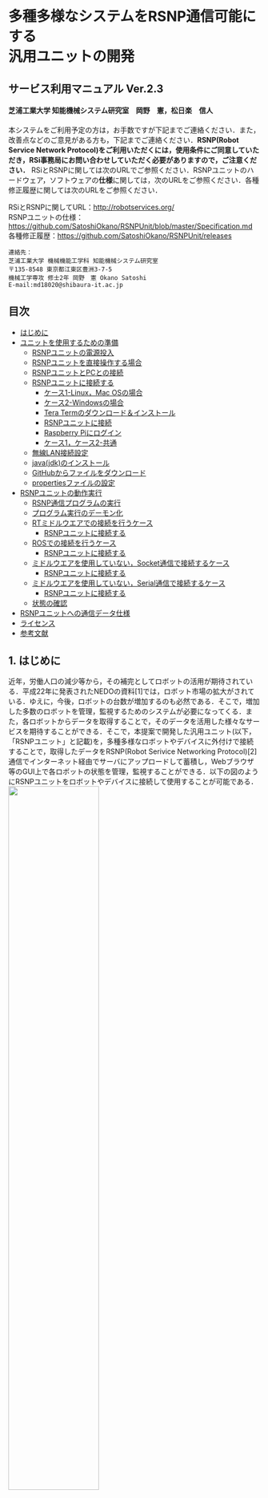 
<h1> 多種多様なシステムをRSNP通信可能にする<br>汎用ユニットの開発</h1>  

<h2> サービス利用マニュアル Ver.2.3</h2>

<h4> 芝浦工業大学 知能機械システム研究室　岡野　憲，松日楽　信人</h4>

本システムをご利用予定の方は，お手数ですが下記までご連絡ください．また，改善点などのご意見がある方も，下記までご連絡ください．**RSNP(Robot Service Network Protocol)をご利用いただくには，使用条件にご同意していただき，RSi事務局にお問い合わせしていただく必要がありますので，ご注意ください．** RSiとRSNPに関しては次のURLでご参照ください．RSNPユニットのハードウェア，ソフトウェアの**仕様**に関しては，次のURLをご参照ください．各種修正履歴に関しては次のURLをご参照ください．  

RSiとRSNPに関してURL：http://robotservices.org/  
RSNPユニットの仕様：https://github.com/SatoshiOkano/RSNPUnit/blob/master/Specification.md  
各種修正履歴：https://github.com/SatoshiOkano/RSNPUnit/releases

~~~text  
連絡先：  
芝浦工業大学 機械機能工学科 知能機械システム研究室  
〒135-8548 東京都江東区豊洲3-7-5  
機械工学専攻 修士2年 岡野　憲 Okano Satoshi  
E-mail:md18020@shibaura-it.ac.jp  
~~~  

<div style="page-break-before:always"></div>

<h2>目次</h2>

<!-- TOC -->

- [はじめに](#はじめに)
- [ユニットを使用するための準備](#ユニットを使用するための準備)
    - [RSNPユニットの電源投入](#rsnpユニットの電源投入)
    - [RSNPユニットを直接操作する場合](#rsnpユニットを直接操作する場合)
    - [RSNPユニットとPCとの接続](#rsnpユニットとpcとの接続)
    - [RSNPユニットに接続する](#rsnpユニットに接続する)
        - [ケース1-Linux，Mac OSの場合](#ケース1-linuxmac-osの場合)
        - [ケース2-Windowsの場合](#ケース2-windowsの場合)
        - [Tera Termのダウンロード＆インストール](#tera-termのダウンロード＆インストール)
        - [RSNPユニットに接続](#rsnpユニットに接続)
        - [Raspberry Piにログイン](#raspberry-piにログイン)
        - [ケース1，ケース2-共通](#ケース1ケース2-共通)
    - [無線LAN接続設定](#無線lan接続設定)
    - [java(jdk)のインストール](#javajdkのインストール)
    - [GitHubからファイルをダウンロード](#githubからファイルをダウンロード)
    - [propertiesファイルの設定](#propertiesファイルの設定)
- [RSNPユニットの動作実行](#rsnpユニットの動作実行)
    - [RSNP通信プログラムの実行](#rsnp通信プログラムの実行)
    - [プログラム実行のデーモン化](#プログラム実行のデーモン化)
    - [RTミドルウエアでの接続を行うケース](#rtミドルウエアでの接続を行うケース)
        - [RSNPユニットに接続する](#rsnpユニットに接続する)
    - [ROSでの接続を行うケース](#rosでの接続を行うケース)
        - [RSNPユニットに接続する](#rsnpユニットに接続する)
    - [ミドルウエアを使用していない，Socket通信で接続するケース](#ミドルウエアを使用していないsocket通信で接続するケース)
        - [RSNPユニットに接続する](#rsnpユニットに接続する)
    - [ミドルウエアを使用していない，Serial通信で接続するケース](#ミドルウエアを使用していないserial通信で接続するケース)
        - [RSNPユニットに接続する](#rsnpユニットに接続する)
    - [状態の確認](#状態の確認)
- [RSNPユニットへの通信データ仕様](#rsnpユニットへの通信データ仕様)
- [ライセンス](#ライセンス)
- [参考文献](#参考文献)

<!-- /TOC -->

<div style="page-break-before:always"></div>  

## 1. はじめに  

近年，労働人口の減少等から，その補完としてロボットの活用が期待されている．平成22年に発表されたNEDOの資料[1]では，ロボット市場の拡大がされている．ゆえに，今後，ロボットの台数が増加するのも必然である．そこで，増加した多数のロボットを管理，監視するためのシステムが必要になってくる．また，各ロボットからデータを取得することで，そのデータを活用した様々なサービスを期待することができる．そこで，本提案で開発した汎用ユニット(以下，「RSNPユニット」と記載)を，多種多様なロボットやデバイスに外付けで接続することで，取得したデータをRSNP(Robot Serivice Networking Protocol)[2]通信でインターネット経由でサーバにアップロードして蓄積し，Webブラウザ等のGUI上で各ロボットの状態を管理，監視することができる．以下の図のようにRSNPユニットをロボットやデバイスに接続して使用することが可能である．  
<img src="https://user-images.githubusercontent.com/44587055/63586989-c2505680-c5dd-11e9-8ae9-64afd83e85de.png" width=60%>  

**※現状，RSNPユニットは，産業技術大学院大学(品川)サーバの次のエンドポイントへ接続します．**  
http://robots.aiit.ac.jp:8080/UpdateNotificationState/services  
  
## 2. ユニットを使用するための準備  

ユニットを使用するためにいくつかのソフトを予め，ダウンロード，インストール，設定する必要があります．ご了承ください．  

### 2.1 RSNPユニットの電源投入  

まず，RSNPユニットの電源を入れます．電源ボタンは搭載していないため以下の図に示すように，microUSBにusbケーブルを接続します．OSをシャットダウンしたら，ケーブルを抜いてください．  

<img src="https://user-images.githubusercontent.com/44587055/63603070-c8592e00-c603-11e9-820d-ba7243321181.png" width=35%>  

<div style="page-break-before:always"></div>  

### 2.2 RSNPユニットを直接操作する場合  

HDMI接続可能なモニタ，USBtype-Aのキーボード，マウスを用意可能である場合は，下の図のように接続することで，PCのように扱うことが可能です．ただし，環境が初めから整っている場合を以外は，次の2.3節に従って接続することも可能です．  

<img src="https://user-images.githubusercontent.com/44587055/63636425-0f99fa00-c6aa-11e9-9a9b-3b106aa13967.png" width=60%>  

### 2.3 RSNPユニットとPCとの接続  

RSNPユニットの初期設定を行うために，PCと有線で接続します．現状，LANケーブルで接続する方法のみがあります． 
※この方法で接続する場合，予め設定してあるソフトウェアでないと接続できません．ご利用予定の方は，冒頭の連絡先にご連絡ください．  

**LANケーブルとの接続**  
LANケーブルでPCに接続するために，以下の図に示すように配線します．ケーブルの種類は，クロスかストレートのどちらでも接続可能です． PCとの接続には，LANからUSB-typeA変換ハブ，LANからUSB-typeC変換ハブを使用すれば，PCにLANポート(Ethernetポート)が無くても，接続可能です．  

<img src="https://user-images.githubusercontent.com/44587055/63603082-cf803c00-c603-11e9-9604-efef516c6334.png" width=45%>  

LANポート同士で接続した場合  

<img src="https://user-images.githubusercontent.com/44587055/63603092-d60eb380-c603-11e9-88ed-a2e9b6bb35d4.png" width=45%>  

USB-typeAに接続した場合  

<img src="https://user-images.githubusercontent.com/44587055/63603101-dc9d2b00-c603-11e9-8295-bd30382e91f9.png" width=45%>  

USB-typeCに接続した場合  

### 2.4 RSNPユニットに接続する  

#### ケース1-Linux，Mac OSの場合  

Linuxを使用している場合，次のコマンドを実行することで，RSNPユニットに接続することができます．  
`~$ ssh pi@rsnpunit.local -p 22`  

#### ケース2-Windowsの場合

RSNPユニットにリモートでSSH接続するためのソフトウェアが必要になります．  
設定すれば，コマンドプロンプトからRSNPユニットへ接続することもできますが，今回は，ソフトウェアを使用します．クライアントソフトウェアとして**Tera Term**を使用します．  

#### 2.4.1 Tera Termのダウンロード＆インストール  
  
以下のサイトより，ダウンロードとインストールを行ってください．  
**窓の杜 Tera Term**  
https://forest.watch.impress.co.jp/library/software/utf8teraterm/  

<div style="page-break-before:always"></div>  

#### 2.4.2 RSNPユニットに接続  

次に，インストールしたTera Termを起動します．  

以下のような画面が表示されます．  
 <img src="https://user-images.githubusercontent.com/44587055/58787570-08240100-8625-11e9-84c8-be85ba970c81.png" width=60%>  

ここで，ホストに"rsnpunit"と，TCPポートに"22"と入力し，"OK"をクリックします．  

#### 2.4.3 Raspberry Piにログイン  

次にRaspberry Piにログインをします．  
上記で"OK"をクリック後に以下のような画面が表示されます．  
 <img src="https://user-images.githubusercontent.com/44587055/58788978-014abd80-8628-11e9-87a8-6826dc60c4a5.png" width=60%>  

ユーザ名に"pi"と，パスフレーズに"8073"と入力し，"OK"をクリックします．  

<div style="page-break-before:always"></div>  

#### ケース1，ケース2-共通  

RSNPユニットに接続すると以下のような画面が表示されます．  

<img src="https://user-images.githubusercontent.com/44587055/63604122-ffc8da00-c605-11e9-9512-c9dffb785908.png" width=60%>  

### 2.5 無線LAN接続設定  

RSNPユニットに対して，ロボットやデバイスを接続する場合，有線LANで接続します．しかし，RSNP通信自体は現状，無線LANを使用することを前提としています(1. はじめに 図を参照)．そこで，ここでは無線LANの接続設定を行います．  
まず，接続するルータ等のSSIDとパスワードを調べます．  
次に，`wpa_supplicant.conf`ファイルをエディタで編集します．  
`~$ sudo nano /etc/wpa_supplicant/wpa_supplicant.conf`  

※ファイルを編集するためのエディタとして今回は"nano"を使用していますが，好みのものを使用してください．以下，"nano"を使用します．

次のとおりに追記してください．  

~~~text
network={
     ssid="SSIDを記述"
     psk="パスワードを記述"
}
~~~

次に，RSNPユニットの無線LANを再起動します．以下のようにコマンドを入力し実行します．  
`~$ sudo ifdown wlan0`  
数秒すると無線LANはオフになるので，以下のようにコマンドを入力し実行します．  
`~$ sudo ifup wlan0`  
接続されたか確認のため，以下のようにコマンドを入力し実行します．  
`~$ ifconfig`  
`wlan0:`という項目の`inet`の行に数字の羅列が載っていれば，接続されています．
数字が無い場合は，再度，SSID，パスワードの確認し，RSNPユニットの再起動をしてください．  

再起動のコマンドは，以下のとおりです．
`~$ sudo reboot`
なお，シャットダウンのコマンドは，以下のとおりです．  
`~$ sudo poweroff`

以上で，無線LANの設定は終了になります．  

<div style="page-break-before:always"></div>  

### 2.6 java(jdk)のインストール  

java(jdk)をインストールします．以下のようにコマンドを入力し実行します．  
`~$ sudo apt-get install openjdk-8-jdk`  
java(jdk)がインストールされたか念のため確認します．以下のようにコマンドを入力し実行します．  
`~$ java -version`
これでバージョンが表示されれば，インストール完了です．  

### 2.7 GitHubからファイルをダウンロード  

必要なファイルをダウンロードします．  
まず，任意のディレクトにダウンロードします．  
今回はホームディレクトリにダウンロードします．
ホームディレクトリに戻るために，次のようにコマンドを入力し実行します．  
`~$ cd`  
リポジトリをクローンします(ファイルをダウンロードします)．次のようにコマンドを入力し実行します．  
`~$ git clone https://github.com/SatoshiOkano/RSNPUnit.git`  
ダウンロードが成功したか確認するため，以下のようにコマンドを入力します．  
`~$ ls`  
ダウンロードが成功していれば，`"RSNPUnit"`というディレクトリが存在します．  

### 2.8 propertiesファイルの設定  

前節でダウンロードした`"DataLog"`ディレクトリに移動します．  
以下のようにコマンドを入力し実行します．  
`~$ cd ~/RSNPUnit/DataLog/`  

移動すると，`"Config.properties"`というファイルがあります．  
次に，以下のようにコマンドを入力します．  
`~$ sudo nano Config.properties`  

デフォルトでは，以下のように記述されています．  

~~~text
Configuretion
robot_id  = 1  
robot_pw  = 8073  
end_point = http://robots.aiit.ac.jp:8080/UpdateNotificationState/services
send_interval = 10000
ip_address = 169.254.183.9
port = 8000
~~~  

各パラメータの意味は，次のようになっています．  

- **robot_id** ： ロボットの識別ID
- **robot_wd**：  ロボット固有のパスワード
- **end_point** ： データを送信するサーバのアドレス  
- **send_interval** ： 送信時間間隔
- **ip_address** : RSNPユニット本体のIPアドレス
- **port** ： Socket通信のポート番号  

必要に応じて，これらの各パラメータを変更します．  

<div style="page-break-before:always"></div>  

## 3 RSNPユニットの動作実行  

プログラムを起動してから，接続する必要があるので注意してください．  

### 3.1 RSNP通信プログラムの実行  

まず，`"RSNPNotifi.jar"`を実行します．  
`~$ cd`でホームディレクトリに移動します．  
`RSNPUnit`ディレクトリに移動するため，以下のようにコマンドを入力します．  
`~$ cd ~/RSNPUnit/`  
※RSNPUnitSystemDirの場所によって異なるので注意してください．

次に，実行するために以下のようにコマンドを入力します．  
`~$ java -jar RSNPNotifi.jar`  

停止するときは，"Ctrl"+"c"キーを入力することで停止します．  

### 3.2 プログラム実行のデーモン化  

このままだと，RSNPユニットを動作する際に，毎回ログインを行い，コマンドを入力し実行する必要があります．そこで，プログラム実行を，RSNPユニットに電源を投入した際に自動で行うようにします．これをデーモン化といいます．ここでは，デーモン化の設定を行います．まず，サービスファイルの作成を行います．ただ，今回は既に作成してあるファイルを特定のディレクトリに移動するだけです．次のように，コマンドを入力し実行します．  
`~$ sudo rm ~/RSNPUnit/Service/RSNPNotify.service ~/usr/lib/systemd/system/`  
次に，サービスファイルのリロードをします，次のようにコマンドを入力し実行します．  
`~$ sudo systemctl daemon-reload`  
起動します，次のようにコマンドを入力し実行します．  
`~$ sudo systemctl start RSNPNotify.service`  
サービスが動いているか確認します．次のようにコマンドを入力し実行します．  
`~$ sudo systemctl status RSNPNotify.service`  
次回起動時に実行されるように設定します．次のようにコマンドを入力し実行します．
`~$ sudo systemctl enable RSNPNotify.service`  

### 3.3 RTミドルウエアでの接続を行うケース  

ロボットまたはデバイスがRTミドルウエアを実装している場合，こちらのケースでRSNPユニットと接続することを推奨します．Socket通信を用いてRSNPユニットと接続します．  

<img src="https://user-images.githubusercontent.com/44587055/63647106-7a553f00-c757-11e9-85ab-3d12445eaf94.png" width=50%>  

以下の各バージョンで動作確認済みです．  

|               OS                | OpenRTM-aist ver. |
| :-----------------------------: | :----------: |
| Windows 7,Windows 8, Windows 10 | 1.1.2, 1.2.0 |

次のURLから"RSNPUnitConnector Comp"をダウンロードをしてください．  
https://github.com/SatoshiOkano/RSNPUnit.git  

`RSNPUnit/RSNPUnitConnector_RTM_rtc/RSNPUnitConnectorComp`内に`RSNPUnitConnector.py`があるので，RTCを起動するにはこのpyファイルを実行してください．また，テストデータ送信用RTCに`SampleSendTest RTC`を用意してあります．任意のデータをコンフィグレーションパラメータに適用することで`RSNPUnitConnector RTC`に送信することができます．`RSNPUnit/RSNPUnitConnector_RTM_rtc/SampleSendTestComp`内に`RSNPUnitConnector.py`があるので，RTCを起動するにはこのpyファイルを実行してください．  

RSNPUnitConnector RTCの仕様は，次の表のとおりです．  

<img src="https://user-images.githubusercontent.com/44587055/63603822-5386f380-c605-11e9-8deb-563cd069e728.png" width=40%>  

SampleDataIn(Inport)には，フォーマットに準拠したデータを送る必要があります．フォーマットに関しては，"4章 通信データ仕様"に記しているので，参照してください．また，TimedString型のInportを設けていますが，最終的にフォーマットに準拠したデータを出力できれば，他に作成し直して構いません．Python言語で作成してあります．

#### RSNPユニットに接続する  

コンフィグレーションパラメータの"IPaddress"と"SocketPort"は，"2.8節 propertiesファイルの設定"と同じ値に設定する必要があります．設定後，RTCをアクティベートにすることで，RSNPユニットに接続することができます．正常に接続できれば，RTCはグリーンになりアクティベート状態になります．  

<img src="https://user-images.githubusercontent.com/44587055/63647401-b5597180-c75b-11e9-9715-994c98419a74.png" width=45%>  

<div style="page-break-before:always"></div>  

### 3.4 ROSでの接続を行うケース  

ロボットまたはデバイスがROSを実装している場合，こちらのケースでRSNPユニットと接続することを推奨します．Socket通信を用いてRSNPユニットと接続します．パッケージ名はRSNPUnitConnector，ノード名もRSNPUnitConnectorとなります．  

<img src="https://user-images.githubusercontent.com/44587055/63647169-197a3680-c758-11e9-946c-e9c56fe8ace9.png" width=50%>  

|               OS                | ROS ver. |
| :-----------------------------: | :----------: |
| Ubuntu 16.04, Ubuntu18.04 | Kinetic, Melodic |

次のURLから"RSNPUnitConnector"をダウンロードをしてください．
https://github.com/SatoshiOkano/RSNPUnit.git  

subscribe topicsには，フォーマットに準拠したデータを入れる必要があります．フォーマットに関しては，"4章 通信データ仕様"に記しているので，参照してください．また，String型のmsgを設けていますが，最終的にフォーマットに準拠したデータを出力できれば，他に作成し直して構いません．Python言語で作成してあります．  

#### RSNPユニットに接続する  

設定したパラメータでnodeを起動するために，次のようにroslaunchのXMLファイルを記述する必要があります．  

~~~text
<launch>
    <rosparam command="load" file="$ ~/RSNPUnit/RSNPUnitConnector(ROS_pkg)/Config.yaml" >
<launch>
~~~  

また，Config.yamlの"IPaddress"と"SocketPort"は，"2.8節 propertiesファイルの設定"と同じ値に設定する必要があります．  

<div style="page-break-before:always"></div>  

### 3.5 ミドルウエアを使用していない，Socket通信で接続するケース  

ロボットまたはデバイスがミドルウエアを実装していない場合，提供しているサンプルソースコードをもとに実装してください．現状，Python言語のみの提供ですが，C++，Javaのサンプルソースコードも提供予定です．  

<img src="https://user-images.githubusercontent.com/44587055/63647183-580ff100-c758-11e9-8fe6-68b29c98bb44.png" width=50%>  

次のURLからサンプルソースコードをダウンロードをしてください．
https://github.com/SatoshiOkano/RSNPUnit.git  

`RSNPUnit\RSNPUnitConnector(Socket_sample)`内の`Socket_sam.py`がサンプルソースコードとなります．  
`Config.ini`は，パラメータ設定ファイルとなります．  

#### RSNPユニットに接続する  

設定したパラメータでプログラムを実行するためにConfig.iniの"IPaddress"と"SocketPort"は，"2.8節 propertiesファイルの設定"と同じ値に設定する必要があります．

### 3.6 ミドルウエアを使用していない，Serial通信で接続するケース  

ロボットまたはデバイスがミドルウエアを実装していない場合，こちらのサンプルソースコードをもとに実装してください．現状，Python言語のみの提供ですが，C++，Javaのサンプルソースコードも提供予定です．また，Python言語の本サンプルソースコードを使用するには，シリアル通信をするためのpythonモジュールである"pyserial"が必要となります．pip等を使用して予め"pyserial"をダウンロードする必要があります．  

<img src="https://user-images.githubusercontent.com/44587055/63647186-6fe77500-c758-11e9-8daf-3ce94a0ca5f1.png" width=50%>  

次のURLからサンプルソースコードをダウンロードをしてください．
https://github.com/SatoshiOkano/RSNPUnit.git  

`RSNPUnit\RSNPUnitConnector(Serial_sample)`内の`Serial_sam.py`がサンプルソースコードとなります．  `Config.ini`は，パラメータ設定ファイルとなります．  

#### RSNPユニットに接続する  

設定したパラメータでプログラムを実行するためにConfig.iniの"IPaddress"と"SocketPort"は，"2.8節 propertiesファイルの設定"と同じ値に設定する必要があります．

### 3.7 状態の確認  

ロボットまたはデバイスからRSNPユニットにデータを送信すると，RSNPでサーバに送信されます．
サーバにアクセスすることでWebブラウザ上に状態が反映されているか確認することができます．  

デフォルト設定のままの場合，以下のURLにアクセスすることで確認することができます．  
http://robots.aiit.ac.jp:8080/Robomech2019/  

以下のようにブラウザ上で表示されていれば，確認完了です．  
今回は，単にRaspberryPiの稼働状況と，それに接続されたセンサの状態を表示する一例となっています．

robot_id=2のロボットを稼働させた例を下の図に示す．  
<img src="https://user-images.githubusercontent.com/44587055/58847016-4caeab80-86bc-11e9-9b39-e87f95fe140a.png" width=60%>  

他にもロボットの画像に差し替えたり，表示するデータの種類も変更して表示情報を変更することができます．  

## 4. RSNPユニットへの通信データ仕様

RSNPユニットからロボットまたはデバイス間のデータのやり取りはSocket,Serial通信で行います．  
送信データは現状，**文字列型データ**です．ただし，以下の5種類のデータで定義づける必要があります．  

- **Action_id**
- **Action名**  
- **Result_id**  
- **Resultデータ**  
- **コメント**  

各データの意味は，次のようになっています．
**Action_id**とは，**Action名**に対する紐づけidです．  
**Action名**とは，ロボットが行った動作名などです．  
**Result_id**とは，**Resultデータ**に対する紐づけidです．  
**Resultデータ**とは，ロボットから得たデータ(変数)などです．  
**コメント**とは，コメント記述を入れたい場合に用います．  
例えば，挨拶を3回，人数カウントを5人としたロボットがあったとします．この場合，データの仕様は次のようになります．  

|     データ名     | データ1  | データ2 |
| :--------------: | :------: | :-----: |
|  **Action_id**   |    1     |    2    |
|   **Action名**   | 挨拶回数 |  人数   |
|  **Result_id**   |    1     |    2    |
| **Resultデータ** |    3     |    5    |
|   **コメント**   |   無し   |  無し   |

ここで，実際のデータ形式は以下のようなjson形式としてます．`{...}`内において，先頭に`「"data":」`があり，その次に配列のカッコ(`[]`)内において，1種類のデータが配列の1つの要素に入ります．ダブルクォーテーション(`"`)で囲んだ仕様名と値をカンマ(`:`)で区切ります．3点(`...`)には，対応するデータ等が入ります．見やすいように改行してありますが，実際は1行でデータ送信してください．これ以外の仕様でのデータを送信するとRSNPユニット側で受信できないのでご注意ください．  

~~~text
{  
  "data":  
  [  
    {  
      "ac_id": ... ,  
      "ac": ... ,  
      "re_id": ... ,  
      "re": ... ,  
      "co": ...  
    },  
    {...},  
    ...  
  ]  
}  
~~~  

データ名は以下の表のように短縮形となっているのでご注意ください．  

|     データ名     |  省略形   |
| :--------------: | :-------: |
|  **Action_id**   | **ac_id** |
|   **Action名**   |  **ac**   |
|  **Result_id**   | **re_id** |
| **Resultデータ** |  **re**   |
|   **コメント**   |  **co**   |

上記のロボットの例の場合は，  
`{"data":[{"ac_id":1,"ac":"挨拶回数","re_id":1,"re":3,"co":""},{"ac_id":2,"ac":"人数","re_id":2,"re":5,"co":""}]}`  
となります(コメントは無しのため，空欄("")となっています)．つまり，最終的にこのデータ形式で**文字列型データ**で送信することになります．  
データが複数種類の場合は，配列の成分が増加し，  
``{"data":[{...},{...},{...},...]}``  
となります．今回は5種類まで対応しています．  

## 5. ライセンス  

本プロジェクトで作成したソフトウェアのライセンスは，MIT Licenseとなります．  
https://github.com/SatoshiOkano/RSNPUnit/blob/master/LICENSE  

## 参考文献  

[1] NEDO "2035年までのロボット産業の将来市場予測"，http://www.nedo.go.jp/content/100080673.pdf, 最終閲覧日2019年8月20日  
[2] ロボットサービスイニシアチブ，Robot Service Network Protocol2.3 仕様書 第1.0版，2010  
[3] OpenRTM-aist, https://openrtm.org/openrtm/ja, 最終閲覧日2019年8月20日  
[4] ROS Wiki, http://wiki.ros.org/ja, 最終閲覧日2019年8月20日  